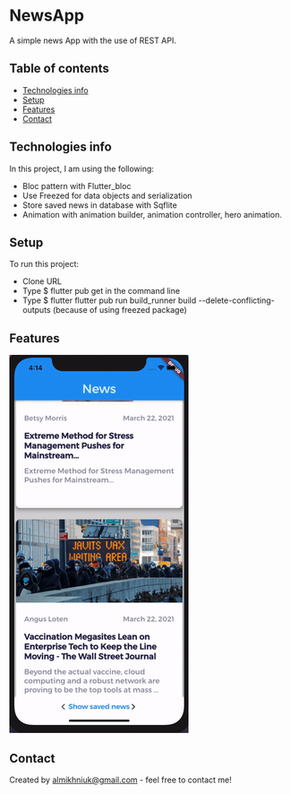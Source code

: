 # NewsApp

A simple news App with the use of REST API.


## Table of contents
* [Technologies info](#technologies_info)
* [Setup](#setup)
* [Features](#features)
* [Contact](#contact)


## Technologies info
In this project, I am using the following: 
* Bloc pattern with Flutter_bloc
* Use Freezed for data objects and serialization
* Store saved news in database with Sqflite
* Animation with animation builder, animation controller, hero animation.


## Setup
To run this project:
* Clone URL
* Type $ flutter pub get in the command line
* Type $ flutter flutter pub run build_runner build --delete-conflicting-outputs (because  of using freezed package)

## Features
![News-Screen](https://github.com/LenaMikhniuk/NewsApp/blob/master/presentation/ezgif.com-video-to-gif.gif?raw=true)



## Contact
Created by almikhniuk@gmail.com - feel free to contact me!
